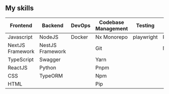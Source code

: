 ## My skills

| Frontend            | Backend           | DevOps        | Codebase Management | Testing    | DateBase  |
| ------------------- | ----------------- | ------------- | ------------------- | ---------- |---------  |
| Javascript          | NodeJS            | Docker        | Nx Monorepo         | playwright | PostgreSQL|
| NextJS Framework    | NestJS Framework  |               | Git                 |            | MS SQL    |
| TypeScript          | Swagger           |               | Yarn                |            |           |
| ReactJS             | Python            |               | Pnpm                |            |           |
| CSS                 | TypeORM           |               | Npm                 |            |           |
| HTML                |                   |               | Pip                 |            |           |
